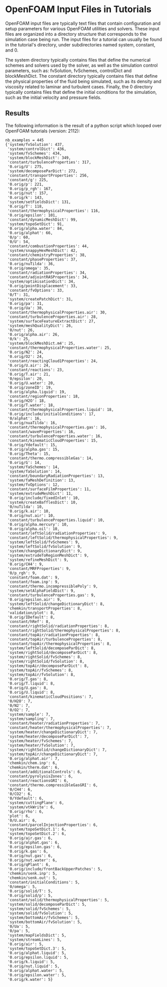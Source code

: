 # OpenFOAM Input Files in Tutorials

OpenFOAM input files are typically text files that contain configuration and setup
parameters for various OpenFOAM utilities and solvers. These input files are organized
into a directory structure that corresponds to the simulation case being run. The input
files for a tutorial can usually be found in the tutorial's directory, under
subdirectories named system, constant, and 0.

The system directory typically contains files that define the numerical schemes and
solvers used by the solver, as well as the simulation control parameters, such as:
fvSolution, fvSchemes, controlDict and blockMeshDict. The constant directory typically
contains files that define the physical properties of the fluid being simulated, such as
its density and viscosity related to laminar and turbulent cases. Finally, the 0
directory typically contains files that define the initial conditions for the
simulation, such as the initial velocity and pressure fields.

## Results

The following information is the result of a python script which looped over OpenFOAM
tutorials (version: 2112):

```
nb_examples = 445
{'system/fvSolution': 437,
 'system/controlDict': 436,
 'system/fvSchemes': 434,
 'system/blockMeshDict': 349,
 'constant/turbulenceProperties': 317,
 '0.orig/U': 275,
 'system/decomposeParDict': 272,
 'constant/transportProperties': 256,
 'constant/g': 225,
 '0.orig/p': 221,
 '0.orig/p_rgh': 167,
 '0.orig/nut': 157,
 '0.orig/k': 143,
 'system/setFieldsDict': 131,
 '0.orig/T': 118,
 'constant/thermophysicalProperties': 116,
 '0.orig/epsilon': 101,
 'constant/dynamicMeshDict': 99,
 'system/topoSetDict': 91,
 '0.orig/alpha.water': 84,
 '0.orig/alphat': 66,
 '0/p': 60,
 '0/U': 54,
 'constant/combustionProperties': 44,
 'system/snappyHexMeshDict': 42,
 'constant/chemistryProperties': 38,
 'constant/phaseProperties': 37,
 '0.orig/nuTilda': 36,
 '0.orig/omega': 35,
 'constant/radiationProperties': 34,
 'constant/adjointRASProperties': 34,
 'system/optimisationDict': 34,
 '0.orig/pointDisplacement': 33,
 'constant/fvOptions': 33,
 '0/T': 31,
 'system/createPatchDict': 31,
 '0.orig/pa': 31,
 '0.orig/Ua': 30,
 'constant/thermophysicalProperties.air': 30,
 'constant/turbulenceProperties.air': 28,
 'system/surfaceFeatureExtractDict': 27,
 'system/meshQualityDict': 26,
 '0/nut': 26,
 '0.orig/alpha.air': 26,
 '0/k': 25,
 'system/blockMeshDict.m4': 25,
 'constant/thermophysicalProperties.water': 25,
 '0.orig/N2': 24,
 '0.orig/O2': 24,
 'constant/reactingCloud1Properties': 24,
 '0.orig/U.air': 24,
 'constant/reactions': 23,
 '0.orig/T.air': 21,
 '0/epsilon': 20,
 '0.orig/U.water': 20,
 '0.orig/zoneID': 19,
 '0.orig/alpha.liquid': 19,
 'constant/regionProperties': 18,
 '0.orig/H2O': 18,
 '0.orig/T.water': 18,
 'constant/thermophysicalProperties.liquid': 18,
 '0.orig/include/initialConditions': 17,
 '0/alphat': 16,
 '0.orig/nuaTilda': 16,
 'constant/thermophysicalProperties.gas': 16,
 'constant/waveProperties': 16,
 'constant/turbulenceProperties.water': 16,
 'constant/kinematicCloudProperties': 15,
 '0.orig/Ydefault': 15,
 '0.orig/alpha.gas': 15,
 '0.orig/Theta': 15,
 'constant/thermo.compressibleGas': 14,
 '0.orig/G': 14,
 'system/faSchemes': 14,
 'system/faSolution': 14,
 'constant/boundaryRadiationProperties': 13,
 'system/faMeshDefinition': 13,
 'system/fvOptions': 12,
 'constant/surfaceFilmProperties': 11,
 'system/extrudeMeshDict': 11,
 '0.orig/include/fixedInlet': 10,
 'system/createBafflesDict': 10,
 '0/nuTilda': 10,
 '0.orig/k.air': 10,
 '0.orig/nut.air': 10,
 'constant/turbulenceProperties.liquid': 10,
 '0.orig/alpha.mercury': 10,
 '0.orig/alpha.oil': 10,
 'constant/leftSolid/radiationProperties': 9,
 'constant/leftSolid/thermophysicalProperties': 9,
 'system/leftSolid/fvSchemes': 9,
 'system/leftSolid/fvSolution': 9,
 'system/changeDictionaryDict': 9,
 'system/extrudeToRegionMeshDict': 9,
 'system/refineMeshDict': 9,
 '0.orig/CH4': 9,
 'constant/MRFProperties': 9,
 '0/p_rgh': 9,
 'constant/foam.dat': 9,
 'constant/foam.inp': 9,
 'constant/thermo.incompressiblePoly': 9,
 'system/setAlphaFieldDict': 9,
 'constant/turbulenceProperties.gas': 9,
 '0.orig/epsilon.air': 9,
 'system/leftSolid/changeDictionaryDict': 8,
 'chemkin/transportProperties': 8,
 'validation/plot': 8,
 '0.orig/IDefault': 8,
 'constant/hRef': 8,
 'constant/rightSolid/radiationProperties': 8,
 'constant/rightSolid/thermophysicalProperties': 8,
 'constant/topAir/radiationProperties': 8,
 'constant/topAir/turbulenceProperties': 8,
 'constant/topAir/thermophysicalProperties': 8,
 'system/leftSolid/decomposeParDict': 8,
 'system/rightSolid/decomposeParDict': 8,
 'system/rightSolid/fvSchemes': 8,
 'system/rightSolid/fvSolution': 8,
 'system/topAir/decomposeParDict': 8,
 'system/topAir/fvSchemes': 8,
 'system/topAir/fvSolution': 8,
 '0.orig/T.gas': 8,
 '0.orig/T.liquid': 8,
 '0.orig/U.gas': 8,
 '0.orig/U.liquid': 8,
 'constant/kinematicCloudPositions': 7,
 '0/H2O': 7,
 '0/N2': 7,
 '0/O2': 7,
 'system/sample': 7,
 'system/sampling': 7,
 'constant/heater/radiationProperties': 7,
 'constant/heater/thermophysicalProperties': 7,
 'system/heater/changeDictionaryDict': 7,
 'system/heater/decomposeParDict': 7,
 'system/heater/fvSchemes': 7,
 'system/heater/fvSolution': 7,
 'system/rightSolid/changeDictionaryDict': 7,
 'system/topAir/changeDictionaryDict': 7,
 '0.orig/alphat.air': 7,
 'chemkin/chem.inp': 6,
 'chemkin/therm.dat': 6,
 'constant/additionalControls': 6,
 'constant/pyrolysisZones': 6,
 'constant/reactionsGRI': 6,
 'constant/thermo.compressibleGasGRI': 6,
 '0/CH4': 6,
 '0/CO2': 6,
 '0/Ydefault': 6,
 'system/cuttingPlane': 6,
 'system/vtkWrite': 6,
 '0.orig/rho': 6,
 'plot': 6,
 '0/U.air': 6,
 'constant/parcelInjectionProperties': 6,
 'system/topoSetDict.1': 6,
 'system/topoSetDict.2': 6,
 '0.orig/air.gas': 6,
 '0.orig/alphat.gas': 6,
 '0.orig/epsilon.gas': 6,
 '0.orig/k.gas': 6,
 '0.orig/nut.gas': 6,
 '0.orig/nut.water': 6,
 '0.orig/qPlant': 6,
 '0.orig/include/frontBackUpperPatches': 5,
 'chemkin/senk.inp': 5,
 'chemkin/senk.out': 5,
 'constant/initialConditions': 5,
 '0/omega': 5,
 '0.orig/solid/T': 5,
 '0.orig/solid/p': 5,
 'constant/solid/thermophysicalProperties': 5,
 'system/solid/decomposeParDict': 5,
 'system/solid/fvSchemes': 5,
 'system/solid/fvSolution': 5,
 'system/bottomAir/fvSchemes': 5,
 'system/bottomAir/fvSolution': 5,
 '0/Ua': 5,
 '0/pa': 5,
 'system/mapFieldsDict': 5,
 'system/streamLines': 5,
 '0.orig/air': 5,
 'system/topoSetDict.3': 5,
 '0.orig/alphat.liquid': 5,
 '0.orig/epsilon.liquid': 5,
 '0.orig/k.liquid': 5,
 '0.orig/nut.liquid': 5,
 '0.orig/alphat.water': 5,
 '0.orig/epsilon.water': 5,
 '0.orig/k.water': 5}
```
